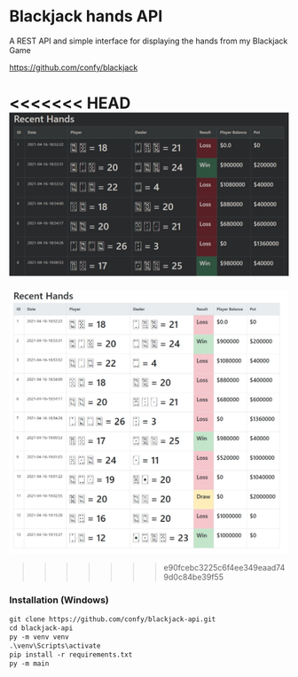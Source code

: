 # Blackjack hands API
A REST API and simple interface for displaying the hands from my Blackjack Game

https://github.com/confy/blackjack

<<<<<<< HEAD
![ui](promoimgdark.jpg)
=======
![ui](promoimgnew.jpg)
>>>>>>> e90fcebc3225c6f4ee349eaad749d0c84be39f55

### Installation (Windows)

```
git clone https://github.com/confy/blackjack-api.git
cd blackjack-api
py -m venv venv
.\venv\Scripts\activate
pip install -r requirements.txt
py -m main
```